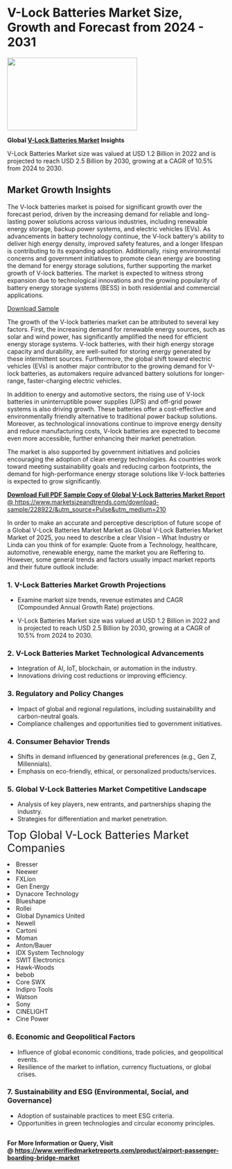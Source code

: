 <H1>V-Lock Batteries Market Size, Growth and Forecast from 2024 - 2031</H1><img class="aligncenter size-medium wp-image-584254" src="https://thirdeyenews.in/wp-content/uploads/2024/09/Global-Market-Research-300x168.jpeg" alt="" width="300" height="168" /><p><strong>Global&nbsp;<a href="https://www.marketsizeandtrends.com/download-sample/228922/&amp;utm_source=Pulse&amp;utm_medium=210">V-Lock Batteries Market</a> Insights</strong></p><p>V-Lock Batteries Market size was valued at USD 1.2 Billion in 2022 and is projected to reach USD 2.5 Billion by 2030, growing at a CAGR of 10.5% from 2024 to 2030.</p><p><h2>Market Growth Insights</h2> <p>The V-lock batteries market is poised for significant growth over the forecast period, driven by the increasing demand for reliable and long-lasting power solutions across various industries, including renewable energy storage, backup power systems, and electric vehicles (EVs). As advancements in battery technology continue, the V-lock battery's ability to deliver high energy density, improved safety features, and a longer lifespan is contributing to its expanding adoption. Additionally, rising environmental concerns and government initiatives to promote clean energy are boosting the demand for energy storage solutions, further supporting the market growth of V-lock batteries. The market is expected to witness strong expansion due to technological innovations and the growing popularity of battery energy storage systems (BESS) in both residential and commercial applications.</p> <p><a href="sample-link">Download Sample</a></p> <p>The growth of the V-lock batteries market can be attributed to several key factors. First, the increasing demand for renewable energy sources, such as solar and wind power, has significantly amplified the need for efficient energy storage systems. V-lock batteries, with their high energy storage capacity and durability, are well-suited for storing energy generated by these intermittent sources. Furthermore, the global shift toward electric vehicles (EVs) is another major contributor to the growing demand for V-lock batteries, as automakers require advanced battery solutions for longer-range, faster-charging electric vehicles.</p> <p>In addition to energy and automotive sectors, the rising use of V-lock batteries in uninterruptible power supplies (UPS) and off-grid power systems is also driving growth. These batteries offer a cost-effective and environmentally friendly alternative to traditional power backup solutions. Moreover, as technological innovations continue to improve energy density and reduce manufacturing costs, V-lock batteries are expected to become even more accessible, further enhancing their market penetration.</p> <p>The market is also supported by government initiatives and policies encouraging the adoption of clean energy technologies. As countries work toward meeting sustainability goals and reducing carbon footprints, the demand for high-performance energy storage solutions like V-lock batteries is expected to grow significantly.</p> <p><a href="more-info-link"></p><p><span class=""><strong>Download Full PDF Sample Copy of Global V-Lock Batteries Market Report</strong> @ <a href="https://www.marketsizeandtrends.com/download-sample/228922/&amp;utm_source=Pulse&amp;utm_medium=210" target="_blank">https://www.marketsizeandtrends.com/download-sample/228922/&amp;utm_source=Pulse&amp;utm_medium=210</a></span></p><p>In order to make an accurate and perceptive description of future scope of a Global&nbsp;V-Lock Batteries Market Market as Global&nbsp;V-Lock Batteries Market Market of 2025, you need to describe a clear Vision &ndash; What Industry or Linda can you think of for example: Quote from a Technology, healthcare, automotive, renewable energy, name the market you are Reffering to. However, some general trends and factors usually impact market reports and their future outlook include:</p><h3>1.&nbsp;<strong>V-Lock Batteries Market Growth Projections</strong></h3><ul><li>Examine market size trends, revenue estimates and CAGR (Compounded Annual Growth Rate) projections.</li><li><p>V-Lock Batteries Market size was valued at USD 1.2 Billion in 2022 and is projected to reach USD 2.5 Billion by 2030, growing at a CAGR of 10.5% from 2024 to 2030.</p></li></ul><h3>2.&nbsp;<strong>V-Lock Batteries Market Technological Advancements</strong></h3><ul><li>Integration of AI, IoT, blockchain, or automation in the industry.</li><li>Innovations driving cost reductions or improving efficiency.</li></ul><h3>3.&nbsp;<strong>Regulatory and Policy Changes</strong></h3><ul><li>Impact of global and regional regulations, including sustainability and carbon-neutral goals.</li><li>Compliance challenges and opportunities tied to government initiatives.</li></ul><h3>4.&nbsp;<strong>Consumer Behavior Trends</strong></h3><ul><li>Shifts in demand influenced by generational preferences (e.g., Gen Z, Millennials).</li><li>Emphasis on eco-friendly, ethical, or personalized products/services.</li></ul><h3>5.&nbsp;<strong>Global V-Lock Batteries Market Competitive Landscape</strong></h3><ul><li>Analysis of key players, new entrants, and partnerships shaping the industry.</li><li>Strategies for differentiation and market penetration.</li></ul><p data-pm-slice="1 1 []"><span style="color: inherit; font-family: inherit; font-size: 25px;">Top Global V-Lock Batteries Market Companies</span></p><div class="" data-test-id=""><p><li>Bresser</li><li> Neewer</li><li> FXLion</li><li> Gen Energy</li><li> Dynacore Technology</li><li> Blueshape</li><li> Rollei</li><li> Global Dynamics United</li><li> Newell</li><li> Cartoni</li><li> Moman</li><li> Anton/Bauer</li><li> IDX System Technology</li><li> SWIT Electronics</li><li> Hawk-Woods</li><li> bebob</li><li> Core SWX</li><li> Indipro Tools</li><li> Watson</li><li> Sony</li><li> CINELIGHT</li><li> Cine Power</li></p></div><h3>6.&nbsp;<strong>Economic and Geopolitical Factors</strong></h3><ul><li>Influence of global economic conditions, trade policies, and geopolitical events.</li><li>Resilience of the market to inflation, currency fluctuations, or global crises.</li></ul><h3>7.&nbsp;<strong>Sustainability and ESG (Environmental, Social, and Governance)</strong></h3><ul><li>Adoption of sustainable practices to meet ESG criteria.</li><li>Opportunities in green technologies and circular economy principles.</li></ul><h2><strong style="font-size: 14px;">For More Information or Query, Visit @&nbsp;</strong><a style="background-color: #ffffff; font-size: 14px;" href="https://www.marketsizeandtrends.com/report/v-lock-batteries-market/" target="_blank">https://www.verifiedmarketreports.com/product/airport-passenger-boarding-bridge-market</a></h2>
